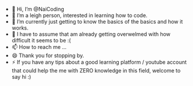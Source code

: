 - 👋 Hi, I’m @NaiCoding
- 👀 I’m a leigh person, interested in learning how to code.
- 🌱 I’m currently just getting to know the basics of the basics and how it works. 
- 💞️ I have to assume that am already getting overwelmed with how difficult it seems to be :( 
- 📫 How to reach me ...
- 😄 Thank you for stopping by.
- ⚡ If you have any tips about a good learning platform / youtube account that could help the me with ZERO knowledge in this field, welcome to say hi  :) 

<!---
NaiCoding/NaiCoding is a ✨ special ✨ repository because its `README.md` (this file) appears on your GitHub profile.
You can click the Preview link to take a look at your changes.
--->
